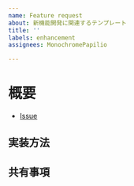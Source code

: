 ```yaml
---
name: Feature request
about: 新機能開発に関連するテンプレート
title: ''
labels: enhancement
assignees: MonochromePapilio

---
```


# 概要

* [Issue]()

<!-- 基本的にIssueからPRを作成するので、IssueのURLを添付してください -->

<!-- 本PRの主題を簡潔に記載してください -->

## 実装方法

<!-- 実装する方法を詳細に記載してください -->

## 共有事項

<!-- 共有事項がある場合は記載してください -->

